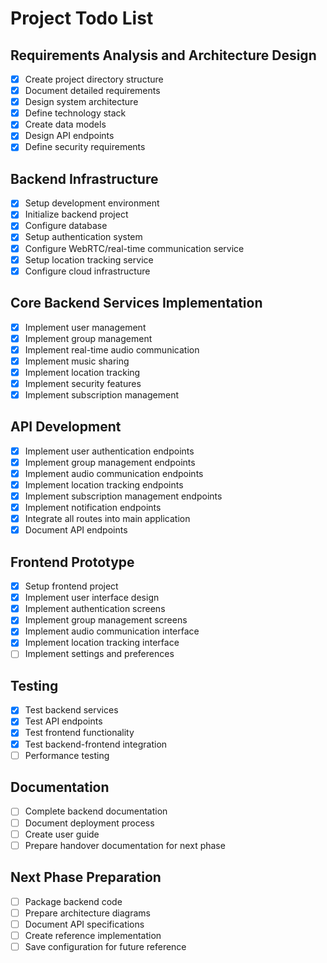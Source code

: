 # Project Todo List

## Requirements Analysis and Architecture Design
- [x] Create project directory structure
- [x] Document detailed requirements
- [x] Design system architecture
- [x] Define technology stack
- [x] Create data models
- [x] Design API endpoints
- [x] Define security requirements

## Backend Infrastructure
- [x] Setup development environment
- [x] Initialize backend project
- [x] Configure database
- [x] Setup authentication system
- [x] Configure WebRTC/real-time communication service
- [x] Setup location tracking service
- [x] Configure cloud infrastructure

## Core Backend Services Implementation
- [x] Implement user management
- [x] Implement group management
- [x] Implement real-time audio communication
- [x] Implement music sharing
- [x] Implement location tracking
- [x] Implement security features
- [x] Implement subscription management

## API Development
- [x] Implement user authentication endpoints
- [x] Implement group management endpoints
- [x] Implement audio communication endpoints
- [x] Implement location tracking endpoints
- [x] Implement subscription management endpoints
- [x] Implement notification endpoints
- [x] Integrate all routes into main application
- [x] Document API endpoints

## Frontend Prototype
- [x] Setup frontend project
- [x] Implement user interface design
- [x] Implement authentication screens
- [x] Implement group management screens
- [x] Implement audio communication interface
- [x] Implement location tracking interface
- [ ] Implement settings and preferences

## Testing
- [x] Test backend services
- [x] Test API endpoints
- [x] Test frontend functionality
- [x] Test backend-frontend integration
- [ ] Performance testing

## Documentation
- [ ] Complete backend documentation
- [ ] Document deployment process
- [ ] Create user guide
- [ ] Prepare handover documentation for next phase

## Next Phase Preparation
- [ ] Package backend code
- [ ] Prepare architecture diagrams
- [ ] Document API specifications
- [ ] Create reference implementation
- [ ] Save configuration for future reference
